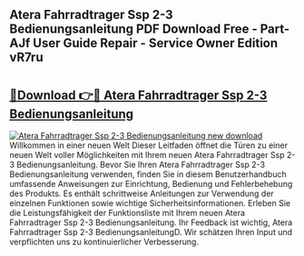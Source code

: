 ## Atera Fahrradtrager Ssp 2-3 Bedienungsanleitung PDF Download Free - Part-AJf User Guide Repair - Service Owner Edition vR7ru

# <h2><a href="http://df0q9r.blite.top/?on=Atera+Fahrradtrager+Ssp+2-3+Bedienungsanleitung">🔗Download 👉🔴 Atera Fahrradtrager Ssp 2-3 Bedienungsanleitung</a></h2>

[![Atera Fahrradtrager Ssp 2-3 Bedienungsanleitung new download](https://i.imgur.com/lujVjoI.png)](http://df0q9r.blite.top/?on=Atera+Fahrradtrager+Ssp+2-3+Bedienungsanleitung)
Willkommen in einer neuen Welt Dieser Leitfaden öffnet die Türen zu einer neuen Welt voller Möglichkeiten mit Ihrem neuen Atera Fahrradtrager Ssp 2-3 Bedienungsanleitung. Bevor Sie Ihren Atera Fahrradtrager Ssp 2-3 Bedienungsanleitung verwenden, finden Sie in diesem Benutzerhandbuch umfassende Anweisungen zur Einrichtung, Bedienung und Fehlerbehebung des Produkts. Es enthält schrittweise Anleitungen zur Verwendung der einzelnen Funktionen sowie wichtige Sicherheitsinformationen. Erleben Sie die Leistungsfähigkeit der Funktionsliste mit Ihrem neuen Atera Fahrradtrager Ssp 2-3 Bedienungsanleitung. Ihr Feedback ist wichtig, Atera Fahrradtrager Ssp 2-3 BedienungsanleitungD. Wir schätzen Ihren Input und verpflichten uns zu kontinuierlicher Verbesserung.
